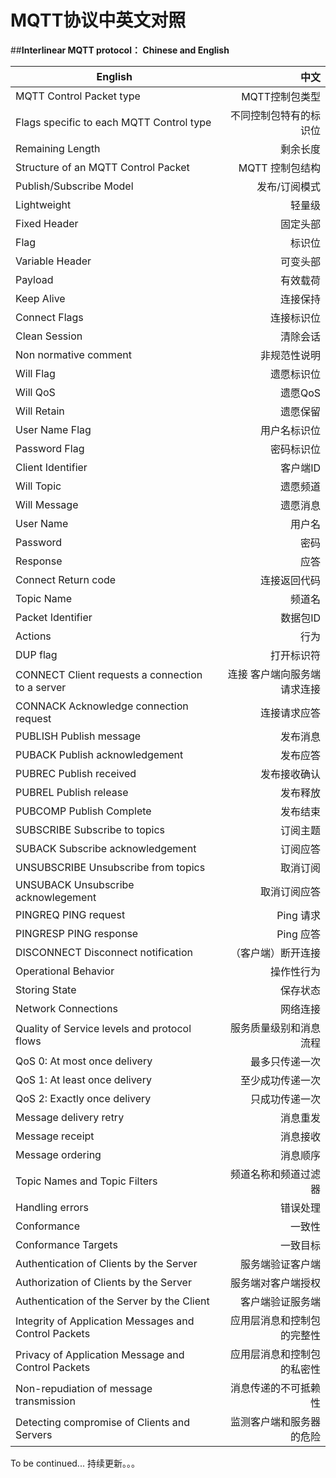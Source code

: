 ﻿# MQTT协议中英文对照

##**Interlinear MQTT protocol： Chinese and English**

| English       | 中文   |  
| --------   | -----:  |
|  MQTT Control Packet type    | MQTT控制包类型 |
|  Flags specific to each MQTT Control type       |   不同控制包特有的标识位  |  
| Remaining Length        |    剩余长度    |
|Structure of an MQTT Control Packet|MQTT 控制包结构
|Publish/Subscribe Model|发布/订阅模式
|Lightweight|轻量级
|Fixed Header|固定头部
|Flag|标识位
|Variable Header|可变头部
|Payload|有效载荷
|Keep Alive|连接保持
|Connect Flags|连接标识位
|Clean Session|清除会话
|Non normative comment|非规范性说明
|Will Flag|遗愿标识位
|Will QoS|遗愿QoS
|Will Retain|遗愿保留
|User Name Flag|用户名标识位
|Password Flag|密码标识位
|Client Identifier|客户端ID
|Will Topic|遗愿频道
|Will Message|遗愿消息
|User Name|用户名
|Password|密码
|Response|应答
|Connect Return code|连接返回代码
|Topic Name|频道名
|Packet Identifier|数据包ID
|Actions|行为
|DUP flag|打开标识符
|CONNECT Client requests a connection to a server|连接 客户端向服务端请求连接
|CONNACK Acknowledge connection request|连接请求应答
|PUBLISH  Publish message|发布消息
|PUBACK  Publish acknowledgement|发布应答
|PUBREC  Publish received|发布接收确认
|PUBREL   Publish release|发布释放
|PUBCOMP Publish Complete|发布结束
|SUBSCRIBE Subscribe to topics|订阅主题
|SUBACK  Subscribe acknowledgement|订阅应答
|UNSUBSCRIBE Unsubscribe from topics|取消订阅
|UNSUBACK Unsubscribe acknowlegement|取消订阅应答
|PINGREQ  PING request|Ping 请求
|PINGRESP  PING response|Ping 应答
|DISCONNECT Disconnect notification|（客户端）断开连接
|Operational Behavior|操作性行为
|Storing State|保存状态
|Network Connections|网络连接
|Quality of Service levels and protocol flows|服务质量级别和消息流程
|QoS 0: At most once delivery|最多只传递一次
|QoS 1: At least once delivery|至少成功传递一次
|QoS 2: Exactly once delivery|只成功传递一次
|Message delivery retry|消息重发
|Message receipt|消息接收
|Message ordering|消息顺序
|Topic Names and Topic Filters|频道名称和频道过滤器
|Handling errors|错误处理
|Conformance|一致性
|Conformance Targets|一致目标
|Authentication of Clients by the Server|服务端验证客户端
|Authorization of Clients by the Server|服务端对客户端授权
|Authentication of the Server by the Client|客户端验证服务端
|Integrity of Application Messages and Control Packets|应用层消息和控制包的完整性
|Privacy of Application Message and Control Packets|应用层消息和控制包的私密性
|Non-repudiation of message transmission|消息传递的不可抵赖性
|Detecting compromise of Clients and Servers|监测客户端和服务器的危险
To be continued...
持续更新。。。
